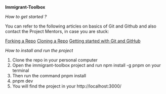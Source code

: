 **Immigrant-Toolbox**

_How to get started ?_

You can refer to the following articles on basics of Git and Github and also contact the Project Mentors, in case you are stuck:

[Forking a Repo](https://docs.github.com/en/pull-requests/collaborating-with-pull-requests/working-with-forks/fork-a-repo)
[Cloning a Repo](https://docs.github.com/en/repositories/creating-and-managing-repositories/cloning-a-repository)
[Getting started with Git and GitHub](https://towardsdatascience.com/getting-started-with-git-and-github-6fcd0f2d4ac6)


*How to install and run the project*

1. Clone the repo in your personal computer
2. Open the immigrant-toolbox project and run npm install -g pnpm on your terminal
3. Then run the command pnpm install
4. pnpm dev
5. You will find the project in your http://localhost:3000/